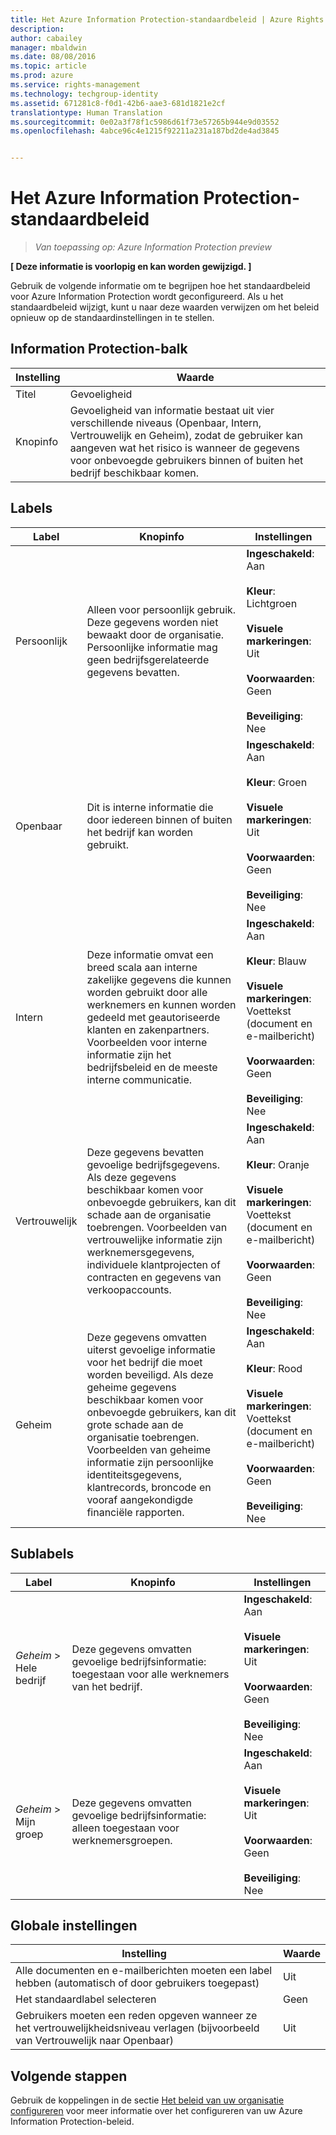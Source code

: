 ```yaml
---
title: Het Azure Information Protection-standaardbeleid | Azure Rights Management
description: 
author: cabailey
manager: mbaldwin
ms.date: 08/08/2016
ms.topic: article
ms.prod: azure
ms.service: rights-management
ms.technology: techgroup-identity
ms.assetid: 671281c8-f0d1-42b6-aae3-681d1821e2cf
translationtype: Human Translation
ms.sourcegitcommit: 0e02a3f78f1c5986d61f73e57265b944e9d03552
ms.openlocfilehash: 4abce96c4e1215f92211a231a187bd2de4ad3845


---
```


# Het Azure Information Protection-standaardbeleid

>*Van toepassing op: Azure Information Protection preview*

**[ Deze informatie is voorlopig en kan worden gewijzigd. ]**

Gebruik de volgende informatie om te begrijpen hoe het standaardbeleid voor Azure Information Protection wordt geconfigureerd. Als u het standaardbeleid wijzigt, kunt u naar deze waarden verwijzen om het beleid opnieuw op de standaardinstellingen in te stellen.

## Information Protection-balk

|Instelling|Waarde|
|-------------------------------|---------------------------|
|Titel|Gevoeligheid|
|Knopinfo|Gevoeligheid van informatie bestaat uit vier verschillende niveaus (Openbaar, Intern, Vertrouwelijk en Geheim), zodat de gebruiker kan aangeven wat het risico is wanneer de gegevens voor onbevoegde gebruikers binnen of buiten het bedrijf beschikbaar komen.|

## Labels

|Label|Knopinfo|Instellingen|
|-------------------------------|---------------------------|-----------------|
|Persoonlijk|Alleen voor persoonlijk gebruik. Deze gegevens worden niet bewaakt door de organisatie. Persoonlijke informatie mag geen bedrijfsgerelateerde gegevens bevatten.|**Ingeschakeld**: Aan <br /><br />**Kleur**: Lichtgroen<br /><br />**Visuele markeringen**: Uit <br /><br />**Voorwaarden**: Geen<br /><br />**Beveiliging**: Nee|
|Openbaar|Dit is interne informatie die door iedereen binnen of buiten het bedrijf kan worden gebruikt.|**Ingeschakeld**: Aan <br /><br />**Kleur**: Groen<br /><br />**Visuele markeringen**: Uit<br /><br />**Voorwaarden**: Geen<br /><br />**Beveiliging**: Nee|
|Intern|Deze informatie omvat een breed scala aan interne zakelijke gegevens die kunnen worden gebruikt door alle werknemers en kunnen worden gedeeld met geautoriseerde klanten en zakenpartners. Voorbeelden voor interne informatie zijn het bedrijfsbeleid en de meeste interne communicatie.|**Ingeschakeld**: Aan <br /><br />**Kleur**: Blauw <br /><br />**Visuele markeringen**: Voettekst (document en e-mailbericht)<br /><br />**Voorwaarden**: Geen<br /><br />**Beveiliging**: Nee|
|Vertrouwelijk|Deze gegevens bevatten gevoelige bedrijfsgegevens. Als deze gegevens beschikbaar komen voor onbevoegde gebruikers, kan dit schade aan de organisatie toebrengen. Voorbeelden van vertrouwelijke informatie zijn werknemersgegevens, individuele klantprojecten of contracten en gegevens van verkoopaccounts.|**Ingeschakeld**: Aan <br /><br />**Kleur**: Oranje<br /><br />**Visuele markeringen**: Voettekst (document en e-mailbericht)<br /><br />**Voorwaarden**: Geen<br /><br />**Beveiliging**: Nee|
|Geheim|Deze gegevens omvatten uiterst gevoelige informatie voor het bedrijf die moet worden beveiligd. Als deze geheime gegevens beschikbaar komen voor onbevoegde gebruikers, kan dit grote schade aan de organisatie toebrengen. Voorbeelden van geheime informatie zijn persoonlijke identiteitsgegevens, klantrecords, broncode en vooraf aangekondigde financiële rapporten.|**Ingeschakeld**: Aan <br /><br />**Kleur**: Rood<br /><br />**Visuele markeringen**: Voettekst (document en e-mailbericht)<br /><br />**Voorwaarden**: Geen<br /><br />**Beveiliging**: Nee|

## Sublabels

|Label|Knopinfo|Instellingen|
|-------------------------------|---------------------------|-----------------|
|*Geheim* > Hele bedrijf|Deze gegevens omvatten gevoelige bedrijfsinformatie: toegestaan voor alle werknemers van het bedrijf.|**Ingeschakeld**: Aan <br /><br />**Visuele markeringen**: Uit<br /><br />**Voorwaarden**: Geen<br /><br />**Beveiliging**: Nee|
|*Geheim* > Mijn groep|Deze gegevens omvatten gevoelige bedrijfsinformatie: alleen toegestaan voor werknemersgroepen.|**Ingeschakeld**: Aan <br /><br />**Visuele markeringen**: Uit<br /><br />**Voorwaarden**: Geen<br /><br />**Beveiliging**: Nee|

## Globale instellingen

|Instelling|Waarde|
|-------------------------------|---------------------------|
|Alle documenten en e-mailberichten moeten een label hebben (automatisch of door gebruikers toegepast)|Uit|
|Het standaardlabel selecteren|Geen|
|Gebruikers moeten een reden opgeven wanneer ze het vertrouwelijkheidsniveau verlagen (bijvoorbeeld van Vertrouwelijk naar Openbaar)|Uit|


## Volgende stappen

Gebruik de koppelingen in de sectie [Het beleid van uw organisatie configureren](configure-policy.md#configuring-your-organization-s-policy) voor meer informatie over het configureren van uw Azure Information Protection-beleid. 



<!--HONumber=Aug16_HO2-->


